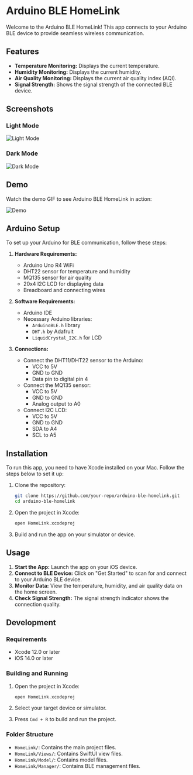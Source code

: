 # Arduino BLE HomeLink

Welcome to the Arduino BLE HomeLink! This app connects to your Arduino BLE device to provide seamless wireless communication.

## Features

- **Temperature Monitoring:** Displays the current temperature.
- **Humidity Monitoring:** Displays the current humidity.
- **Air Quality Monitoring:** Displays the current air quality index (AQI).
- **Signal Strength:** Shows the signal strength of the connected BLE device.

## Screenshots

### Light Mode

![Light Mode](media/light.png)

### Dark Mode

![Dark Mode](media/dark.png)

## Demo

Watch the demo GIF to see Arduino BLE HomeLink in action:

![Demo](media/demo.gif)

## Arduino Setup

To set up your Arduino for BLE communication, follow these steps:

1. **Hardware Requirements:**
   - Arduino Uno R4 WiFi
   - DHT22 sensor for temperature and humidity
   - MQ135 sensor for air quality
   - 20x4 I2C LCD for displaying data
   - Breadboard and connecting wires

2. **Software Requirements:**
   - Arduino IDE
   - Necessary Arduino libraries:
     - `ArduinoBLE.h` library
     - `DHT.h` by Adafruit
     - `LiquidCrystal_I2C.h` for LCD

3. **Connections:**
   - Connect the DHT11/DHT22 sensor to the Arduino:
     - VCC to 5V
     - GND to GND
     - Data pin to digital pin 4
   - Connect the MQ135 sensor:
     - VCC to 5V
     - GND to GND
     - Analog output to A0
   - Connect I2C LCD:
     - VCC to 5V
     - GND to GND
     - SDA to A4
     - SCL to A5

## Installation

To run this app, you need to have Xcode installed on your Mac. Follow the steps below to set it up:

1. Clone the repository:
    ```bash
    git clone https://github.com/your-repo/arduino-ble-homelink.git
    cd arduino-ble-homelink
    ```

2. Open the project in Xcode:
    ```bash
    open HomeLink.xcodeproj
    ```

3. Build and run the app on your simulator or device.

## Usage

1. **Start the App:** Launch the app on your iOS device.
2. **Connect to BLE Device:** Click on "Get Started" to scan for and connect to your Arduino BLE device.
3. **Monitor Data:** View the temperature, humidity, and air quality data on the home screen.
4. **Check Signal Strength:** The signal strength indicator shows the connection quality.

## Development

### Requirements

- Xcode 12.0 or later
- iOS 14.0 or later

### Building and Running

1. Open the project in Xcode:
    ```bash
    open HomeLink.xcodeproj
    ```

2. Select your target device or simulator.
3. Press `Cmd + R` to build and run the project.

### Folder Structure

- `HomeLink/`: Contains the main project files.
- `HomeLink/Views/`: Contains SwiftUI view files.
- `HomeLink/Model/`: Contains model files.
- `HomeLink/Manager/`: Contains BLE management files.